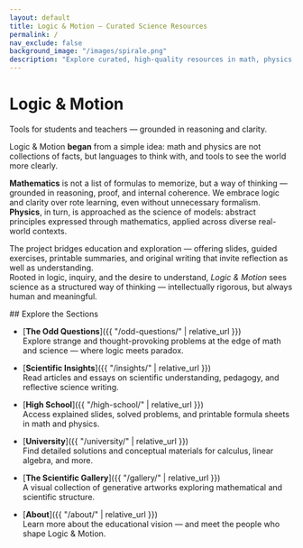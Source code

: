 ```yaml
---
layout: default
title: Logic & Motion – Curated Science Resources
permalink: /
nav_exclude: false
background_image: "/images/spirale.png"
description: "Explore curated, high-quality resources in math, physics, and logic — designed for conceptual clarity and intellectual exploration."
---
```


<!-- Google tag (gtag.js) -->
<script async src="https://www.googletagmanager.com/gtag/js?id=G-3P4GLVFYWW"></script>
<script>
  window.dataLayer = window.dataLayer || [];
  function gtag(){dataLayer.push(arguments);}
  gtag('js', new Date());

  gtag('config', 'G-3P4GLVFYWW');
</script>

<div class="homepage-header">
  <h1 class="homepage-title">Logic & Motion</h1>
  <p class="homepage-subtitle">Tools for students and teachers — grounded in reasoning and clarity.</p>
</div>

<div class="content-box">

Logic & Motion **began** from a simple idea: math and physics are not collections of facts, but languages to think with, and tools to see the world more clearly.

**Mathematics** is not a list of formulas to memorize, but a way of thinking — grounded in reasoning, proof, and internal coherence. We embrace logic and clarity over rote learning, even without unnecessary formalism.  
**Physics**, in turn, is approached as the science of models: abstract principles expressed through mathematics, applied across diverse real-world contexts.

The project bridges education and exploration — offering slides, guided exercises, printable summaries, and original writing that invite reflection as well as understanding.  
Rooted in logic, inquiry, and the desire to understand, *Logic & Motion* sees science as a structured way of thinking — intellectually rigorous, but always human and meaningful.

</div>

<div class="content-box">
## Explore the Sections

- [**The Odd Questions**]({{ "/odd-questions/" | relative_url }})  
  Explore strange and thought-provoking problems at the edge of math and science — where logic meets paradox.

- [**Scientific Insights**]({{ "/insights/" | relative_url }})  
  Read articles and essays on scientific understanding, pedagogy, and reflective science writing.

- [**High School**]({{ "/high-school/" | relative_url }})  
  Access explained slides, solved problems, and printable formula sheets in math and physics.

- [**University**]({{ "/university/" | relative_url }})  
  Find detailed solutions and conceptual materials for calculus, linear algebra, and more.

- [**The Scientific Gallery**]({{ "/gallery/" | relative_url }})  
  A visual collection of generative artworks exploring mathematical and scientific structure.

- [**About**]({{ "/about/" | relative_url }})  
  Learn more about the educational vision — and meet the people who shape Logic & Motion.

</div>
